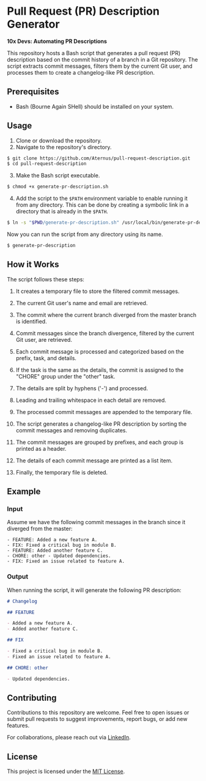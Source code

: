 # Pull Request (PR) Description Generator

**10x Devs: Automating PR Descriptions**

This repository hosts a Bash script that generates a pull request (PR)
description based on the commit history of a branch in a Git repository. The
script extracts commit messages, filters them by the current Git user, and
processes them to create a changelog-like PR description.

## Prerequisites

- Bash (Bourne Again SHell) should be installed on your system.

## Usage

1. Clone or download the repository.
2. Navigate to the repository's directory.

```bash
$ git clone https://github.com/Aternus/pull-request-description.git
$ cd pull-request-description
```

3. Make the Bash script executable.

```bash
$ chmod +x generate-pr-description.sh
```

4. Add the script to the `$PATH` environment variable to enable running it from
   any directory. This can be done by creating a symbolic link in a directory
   that is already in the `$PATH`.

```bash
$ ln -s "$PWD/generate-pr-description.sh" /usr/local/bin/generate-pr-description
```

Now you can run the script from any directory using its name.

```bash
$ generate-pr-description
```

## How it Works

The script follows these steps:

1. It creates a temporary file to store the filtered commit messages.

2. The current Git user's name and email are retrieved.

3. The commit where the current branch diverged from the master branch is
   identified.

4. Commit messages since the branch divergence, filtered by the current Git
   user, are retrieved.

5. Each commit message is processed and categorized based on the prefix, task,
   and details.

6. If the task is the same as the details, the commit is assigned to the "CHORE"
   group under the "other" task.

7. The details are split by hyphens ('-') and processed.

8. Leading and trailing whitespace in each detail are removed.

9. The processed commit messages are appended to the temporary file.

10. The script generates a changelog-like PR description by sorting the commit
    messages and removing duplicates.

11. The commit messages are grouped by prefixes, and each group is printed as a
    header.

12. The details of each commit message are printed as a list item.

13. Finally, the temporary file is deleted.

## Example

### Input

Assume we have the following commit messages in the branch since it diverged
from the master:

```
- FEATURE: Added a new feature A.
- FIX: Fixed a critical bug in module B.
- FEATURE: Added another feature C.
- CHORE: other - Updated dependencies.
- FIX: Fixed an issue related to feature A.
```

### Output

When running the script, it will generate the following PR description:

```markdown
# Changelog

## FEATURE

- Added a new feature A.
- Added another feature C.

## FIX

- Fixed a critical bug in module B.
- Fixed an issue related to feature A.

## CHORE: other

- Updated dependencies.
```

## Contributing

Contributions to this repository are welcome. Feel free to open issues or submit
pull requests to suggest improvements, report bugs, or add new features.

For collaborations, please reach out
via [LinkedIn](https://www.linkedin.com/in/kirilreznik/).

## License

This project is licensed under the [MIT License](LICENSE).
